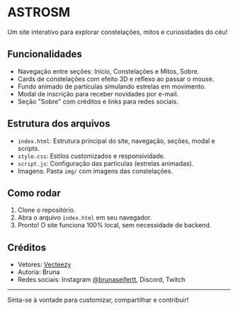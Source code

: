 # ASTROSM

Um site interativo para explorar constelações, mitos e curiosidades do céu!

## Funcionalidades
- Navegação entre seções: Início, Constelações e Mitos, Sobre.
- Cards de constelações com efeito 3D e reflexo ao passar o mouse.
- Fundo animado de partículas simulando estrelas em movimento.
- Modal de inscrição para receber novidades por e-mail.
- Seção "Sobre" com créditos e links para redes sociais.

## Estrutura dos arquivos
- `index.html`: Estrutura principal do site, navegação, seções, modal e scripts.
- `style.css`: Estilos customizados e responsividade.
- `script.js`: Configuração das partículas (estrelas animadas).
- Imagens: Pasta `img/` com imagens das constelações.

## Como rodar
1. Clone o repositório.
2. Abra o arquivo `index.html` em seu navegador.
3. Pronto! O site funciona 100% local, sem necessidade de backend.

## Créditos
- Vetores: [Vecteezy](https://www.vecteezy.com/)
- Autoria: Bruna
- Redes sociais: Instagram [@brunaseifertt](https://instagram.com/brunaseifertt), Discord, Twitch

---

Sinta-se à vontade para customizar, compartilhar e contribuir!
